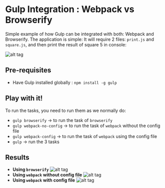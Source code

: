 # Gulp Integration : Webpack vs Browserify

Simple example of how Gulp can be integrated with both: Webpack and Browserify. The application is simple: It will require 2 files: `print.js` and `square.js`, and then print the result of square 5 in console:

![alt tag](https://raw.github.com/brion25/gulp-webpack-vs-browserify/master/assets/result.png)

## Pre-requisites

- Have Gulp installed globally : `npm install -g gulp`

## Play with it!

To run the tasks, you need to run them as we normally do:

- `gulp browserify` -> to run the task of `browserify`
- `gulp webpack-no-config` -> to run the task of `webpack` without the config file
- `gulp webpack-config` -> to run the task of `webpack` using the config file
- `gulp` -> run the 3 tasks

## Results

- **Using `browserify`**
  ![alt tag](https://raw.github.com/brion25/gulp-webpack-vs-browserify/master/assets/browserify.png)
- **Using `webpack` without config file**
  ![alt tag](https://raw.github.com/brion25/gulp-webpack-vs-browserify/master/assets/webpack-no-config.png)
- **Using `webpack` with config file**
  ![alt tag](https://raw.github.com/brion25/gulp-webpack-vs-browserify/master/assets/webpack-config.png)
